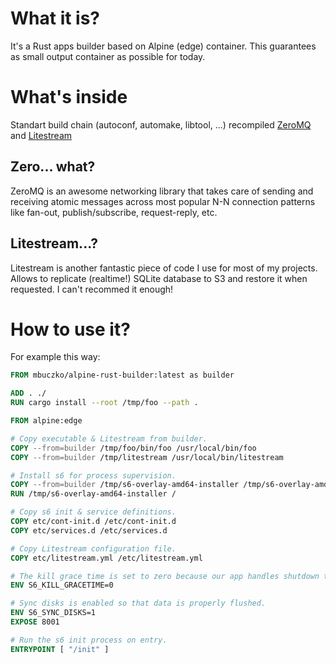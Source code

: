 # What it is?
It's a Rust apps builder based on Alpine (edge) container. This guarantees as small output container as possible for today.

# What's inside
Standart build chain (autoconf, automake, libtool, ...) recompiled [ZeroMQ](zeromq.org) and [Litestream](https://litestream.io/)

## Zero... what?
ZeroMQ is an awesome networking library that takes care of sending and receiving atomic messages across most popular N-N connection patterns like fan-out, publish/subscribe, request-reply, etc.

## Litestream...?
Litestream is another fantastic piece of code I use for most of my projects. Allows to replicate (realtime!) SQLite database to S3 and restore it when requested. I can't recommed it enough!

# How to use it?

For example this way:

``` dockerfile
FROM mbuczko/alpine-rust-builder:latest as builder

ADD . ./
RUN cargo install --root /tmp/foo --path .

FROM alpine:edge

# Copy executable & Litestream from builder.
COPY --from=builder /tmp/foo/bin/foo /usr/local/bin/foo
COPY --from=builder /tmp/litestream /usr/local/bin/litestream

# Install s6 for process supervision.
COPY --from=builder /tmp/s6-overlay-amd64-installer /tmp/s6-overlay-amd64-installer
RUN /tmp/s6-overlay-amd64-installer /

# Copy s6 init & service definitions.
COPY etc/cont-init.d /etc/cont-init.d
COPY etc/services.d /etc/services.d

# Copy Litestream configuration file.
COPY etc/litestream.yml /etc/litestream.yml

# The kill grace time is set to zero because our app handles shutdown through SIGTERM.
ENV S6_KILL_GRACETIME=0

# Sync disks is enabled so that data is properly flushed.
ENV S6_SYNC_DISKS=1
EXPOSE 8001

# Run the s6 init process on entry.
ENTRYPOINT [ "/init" ]
```

